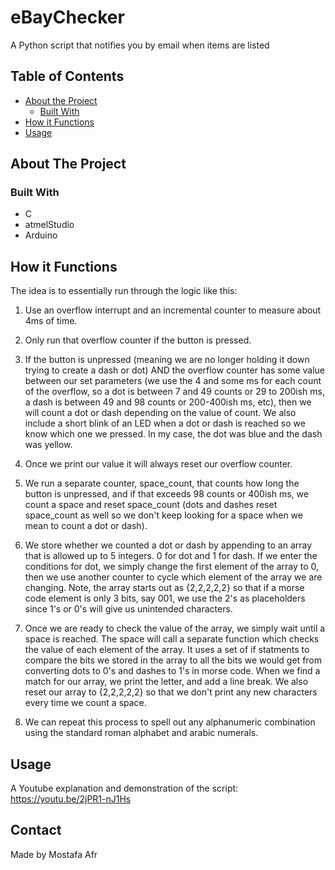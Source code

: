 <h1> eBayChecker</h1>
<p> A Python script that notifies you by email when items are listed </p>

<!-- TABLE OF CONTENTS -->
## Table of Contents

* [About the Project](#about-the-project)
  * [Built With](#built-with)
* [How it Functions](#getting-started)
* [Usage](#usage)




<!-- ABOUT THE PROJECT -->
## About The Project




### Built With
* C
* atmelStudio
* Arduino


<!-- GETTING STARTED -->
## How it Functions

The idea is to essentially run through the logic like this:
 
1. Use an overflow interrupt and an incremental counter to measure about 4ms of time.

2. Only run that overflow counter if the button is pressed.

3. If the button is unpressed (meaning we are no longer holding it down trying to create a dash or dot) AND the overflow counter has some value between our set parameters (we use the 4 and some ms for each count of the overflow, so a dot is between 7 and 49 counts or 29 to 200ish ms, a dash is between 49 and 98 counts or 200-400ish ms, etc), then we will count a dot or dash depending on the value of count. We also include a short blink of an LED when a dot or dash is reached so we know which one we pressed. In my case, the dot was blue and the dash was yellow.

4. Once we print our value it will always reset our overflow counter.

5. We run a separate counter, space_count, that counts how long the button is unpressed, and if that exceeds 98 counts or 400ish ms, we count a space and reset space_count (dots and dashes reset space_count as well so we don't keep looking for a space when we mean to count a dot or dash).

6. We store whether we counted a dot or dash by appending to an array that is allowed up to 5 integers. 0 for dot and 1 for dash. If we enter the conditions for dot, we simply change the first element of the array to 0, then we use another counter to cycle which element of the array we are changing. Note, the array starts out as {2,2,2,2,2} so that if a morse code element is only 3 bits, say 001, we use the 2's as placeholders since 1's or 0's will give us unintended characters.

7. Once we are ready to check the value of the array, we simply wait until a space is reached. The space will call a separate function which checks the value of each element of the array. It uses a set of if statments to compare the bits we stored in the array to all the bits we would get from converting dots to 0's and dashes to 1's in morse code. When we find a match for our array, we print the letter, and add a line break. We also reset our array to {2,2,2,2,2} so that we don't print any new characters every time we count a space.

8. We can repeat this process to spell out any alphanumeric combination using the standard roman alphabet and arabic numerals.



<!-- USAGE EXAMPLES -->
## Usage
A Youtube explanation and demonstration of the script: https://youtu.be/2jPR1-nJ1Hs




<!-- CONTACT -->
## Contact

Made by Mostafa Afr

